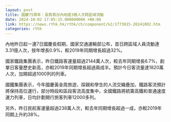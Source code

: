```yaml
---
layout: post
title: 國慶75周年｜長假首日內地逾3億人次跨區域流動
date: 2024-10-02 17:05:15.000000000 +08:00
link: https://news.rthk.hk/rthk/ch/component/k2/1773015-20241002.htm
categories: rthk
---
```


內地昨日起一連7日國慶長假期，國家交通運輸部公布，首日跨區域人員流動達3.31億人次，按年增長0.9%，較2019年同期增長超過32%。

國家鐵路集團表示，昨日鐵路客運量超過2144萬人次，較去年同期增長6.7%，創單日客量歷史新高，亦較2019年同期增長超過兩成半。預計今日客流量達1820萬人次，加開超過1000列的列車。

國鐵集團表示，今年國慶黃金周旅遊、探親和學生的人流交織疊加，鐵路客流預計將保持高位運行，部分時段和區段客流高度集中，全國鐵路將統籌高鐵和普通速度運力列車，日均計劃開行旅客列車12000多列。

另外，昨日民航客運量超過238萬人次，較去年同期增長超過一成，亦較2019年同期上升約38%。
